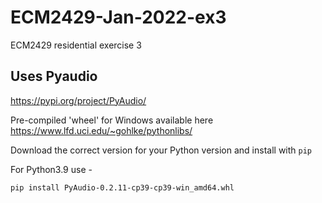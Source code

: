 # ECM2429-Jan-2022-ex3
ECM2429 residential exercise 3

## Uses Pyaudio
https://pypi.org/project/PyAudio/

Pre-compiled 'wheel' for Windows available here https://www.lfd.uci.edu/~gohlke/pythonlibs/

Download the correct version for your Python version and install with ```pip```

For Python3.9 use -

```sh
pip install PyAudio-0.2.11-cp39-cp39-win_amd64.whl
```
